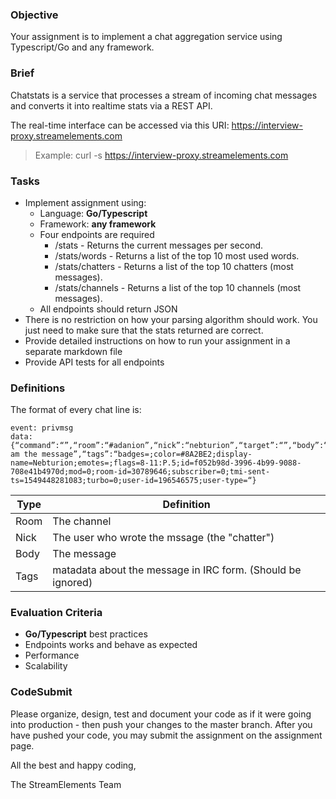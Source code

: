 ### Objective

Your assignment is to implement a chat aggregation service using Typescript/Go and any framework.

### Brief

Chatstats is a service that processes a stream of incoming chat messages and converts it into realtime stats via a REST API.

The real-time interface can be accessed via this URI: https://interview-proxy.streamelements.com

> Example: curl -s https://interview-proxy.streamelements.com

### Tasks
-   Implement assignment using:
    -   Language: **Go/Typescript**
    -   Framework: **any framework**
    -   Four endpoints are required
        -   /stats - Returns the current messages per second.
        -   /stats/words - Returns a list of the top 10 most used words.
        -   /stats/chatters - Returns a list of the top 10 chatters (most messages).
        -   /stats/channels - Returns a list of the top 10 channels (most messages).
    -   All endpoints should return JSON
-   There is no restriction on how your parsing algorithm should work. You just need to make sure that the stats returned are correct.
-   Provide detailed instructions on how to run your assignment in a separate markdown file
-   Provide API tests for all endpoints

### Definitions
The format of every chat line is:
```
event: privmsg
data: {“command”:“”,“room”:“#adanion”,“nick”:“nebturion”,“target”:“”,“body”:“I am the message”,“tags”:“badges=;color=#8A2BE2;display-name=Nebturion;emotes=;flags=8-11:P.5;id=f052b98d-3996-4b99-9088-708e41b4970d;mod=0;room-id=30789646;subscriber=0;tmi-sent-ts=1549448281083;turbo=0;user-id=196546575;user-type=“}
```

| Type  | Definition                                                    |
|-------|---------------------------------------------------------------|
| Room  | The channel                                                   |
| Nick  | The user who wrote the mssage (the "chatter")                 |
| Body  | The message                                                   |
| Tags  | matadata about the message in IRC form. (Should be ignored)   |

### Evaluation Criteria

-   **Go/Typescript** best practices
-   Endpoints works and behave as expected
-   Performance
-   Scalability 

### CodeSubmit

Please organize, design, test and document your code as if it were going into production - then push your changes to the master branch. After you have pushed your code, you may submit the assignment on the assignment page.

All the best and happy coding,

The StreamElements Team

